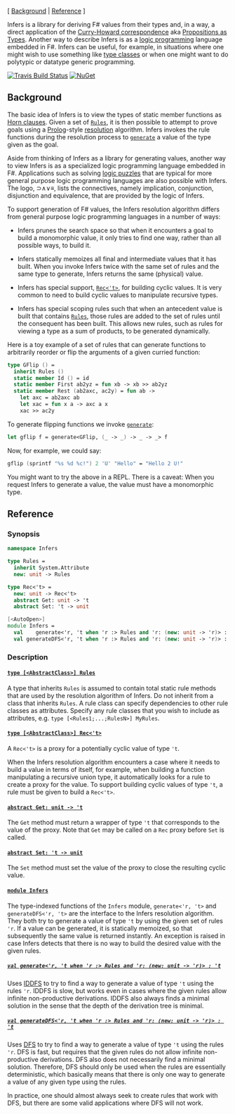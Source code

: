 [ [Background](#background) | [Reference](#reference) ]

Infers is a library for deriving F# values from their types and, in a way, a
direct application of the
[Curry-Howard correspondence](https://en.wikipedia.org/wiki/Curry%E2%80%93Howard_correspondence)
aka [Propositions as Types](https://www.youtube.com/watch?v=IOiZatlZtGU).
Another way to describe Infers is as a
[logic programming](https://en.wikipedia.org/wiki/Logic_programming) language
embedded in F#.  Infers can be useful, for example, in situations where one
might wish to use something like
[type classes](https://en.wikipedia.org/wiki/Type_class) or when one might want
to do polytypic or datatype generic programming.

[![Travis Build Status](https://travis-ci.org/Infers/Infers.svg?branch=master)](https://travis-ci.org/Infers/Infers) [![NuGet](https://img.shields.io/nuget/v/Infers.svg)](https://www.nuget.org/packages/Infers/)

## Background

The basic idea of Infers is to view the types of static member functions as
[Horn clauses](https://en.wikipedia.org/wiki/Horn_clause).  Given a set of
[`Rules`](#Rules), it is then possible to attempt to prove goals using a
[Prolog](https://en.wikipedia.org/wiki/Prolog)-style
[resolution](https://en.wikipedia.org/wiki/Resolution_(logic)) algorithm.
Infers invokes the rule functions during the resolution process to
[`generate`](#generate) a value of the type given as the goal.

Aside from thinking of Infers as a library for generating values, another way to
view Infers is as a specialized logic programming language embedded in F#.
Applications such as solving
[logic puzzles](http://www.anselm.edu/internet/compsci/faculty_staff/mmalita/HOMEPAGE/logic/index.html)
that are typical for more general purpose logic programming languages are also
possible with Infers.  The logo, ⊃∧∨≡, lists the connectives, namely
implication, conjunction, disjunction and equivalence, that are provided by the
logic of Infers.

To support generation of F# values, the Infers resolution algorithm differs from
general purpose logic programming languages in a number of ways:

* Infers prunes the search space so that when it encounters a goal to build a
  monomorphic value, it only tries to find one way, rather than all possible
  ways, to build it.

* Infers statically memoizes all final and intermediate values that it has
  built.  When you invoke Infers twice with the same set of rules and the same
  type to generate, Infers returns the same (physical) value.

* Infers has special support, [`Rec<'t>`](#Rec), for building cyclic values.  It
  is very common to need to build cyclic values to manipulate recursive types.

* Infers has special scoping rules such that when an antecedent value is built
  that contains [`Rules`](#Rules), those rules are added to the set of rules
  until the consequent has been built.  This allows new rules, such as rules for
  viewing a type as a sum of products, to be generated dynamically.

Here is a toy example of a set of rules that can generate functions to
arbitrarily reorder or flip the arguments of a given curried function:

```fs
type GFlip () =
  inherit Rules ()
  static member Id () = id
  static member First ab2yz = fun xb -> xb >> ab2yz
  static member Rest (ab2axc, ac2y) = fun ab ->
    let axc = ab2axc ab
    let xac = fun x a -> axc a x
    xac >> ac2y
```

To generate flipping functions we invoke [`generate`](#generate):

```fs
let gflip f = generate<GFlip, (_ -> _) -> _ -> _> f
```

Now, for example, we could say:

```fs
gflip (sprintf "%s %d %c!") 2 'U' "Hello" = "Hello 2 U!"
```

You might want to try the above in a REPL.  There is a caveat: When you request
Infers to generate a value, the value must have a monomorphic type.

## Reference

### Synopsis

```fs
namespace Infers

type Rules =
  inherit System.Attribute
  new: unit -> Rules

type Rec<'t> =
  new: unit -> Rec<'t>
  abstract Get: unit -> 't
  abstract Set: 't -> unit

[<AutoOpen>]
module Infers =
  val    generate<'r, 't when 'r :> Rules and 'r: (new: unit -> 'r)> : 't
  val generateDFS<'r, 't when 'r :> Rules and 'r: (new: unit -> 'r)> : 't
```

### Description

#### <a name="Rules"></a>[`type [<AbstractClass>] Rules`](#Rules)

A type that inherits `Rules` is assumed to contain total static rule methods
that are used by the resolution algorithm of Infers.  Do not inherit from a
class that inherits `Rules`.  A rule class can specify dependencies to other
rule classes as attributes.  Specify any rule classes that you wish to include
as attributes, e.g. `type [<Rules1;...;RulesN>] MyRules`.

#### <a name="Rec"></a>[`type [<AbstractClass>] Rec<'t>`](#Rec)

A `Rec<'t>` is a proxy for a potentially cyclic value of type `'t`.

When the Infers resolution algorithm encounters a case where it needs to
build a value in terms of itself, for example, when building a function
manipulating a recursive union type, it automatically looks for a rule to
create a proxy for the value.  To support building cyclic values of type
`'t`, a rule must be given to build a `Rec<'t>`.

#### <a name="Rec.Get"></a>[`abstract Get: unit -> 't`](#Rec.Get)

The `Get` method must return a wrapper of type `'t` that corresponds to the
value of the proxy.  Note that `Get` may be called on a `Rec` proxy before `Set`
is called.

#### <a name="Rec.Set"></a>[`abstract Set: 't -> unit`](#Rec.Set)

The `Set` method must set the value of the proxy to close the resulting cyclic
value.

#### <a name="Infers"></a>[`module Infers`](#Infers)

The type-indexed functions of the `Infers` module, `generate<'r, 't>` and
`generateDFS<'r, 't>` are the interface to the Infers resolution algorithm.
They both try to generate a value of type `'t` by using the given set of rules
`'r`.  If a value can be generated, it is statically memoized, so that
subsequently the same value is returned instantly.  An exception is raised in
case Infers detects that there is no way to build the desired value with the
given rules.

##### <a name="generate"></a>[`val generate<'r, 't when 'r :> Rules and 'r: (new: unit -> 'r)> : 't`](#generate)

Uses
[IDDFS](https://en.wikipedia.org/wiki/Iterative_deepening_depth-first_search) to
try to find a way to generate a value of type `'t` using the rules `'r`.  IDDFS
is slow, but works even in cases where the given rules allow infinite
non-productive derivations.  IDDFS also always finds a minimal solution in the
sense that the depth of the derivation tree is minimal.

##### <a name="generateDFS"></a>[`val generateDFS<'r, 't when 'r :> Rules and 'r: (new: unit -> 'r)> : 't`](#generateDFS)

Uses [DFS](https://en.wikipedia.org/wiki/Depth-first_search) to try to find a
way to generate a value of type `'t` using the rules `'r`.  DFS is fast, but
requires that the given rules do not allow infinite non-productive derivations.
DFS also does not necessarily find a minimal solution.  Therefore, DFS should
only be used when the rules are essentially deterministic, which basically means
that there is only one way to generate a value of any given type using the
rules.

In practice, one should almost always seek to create rules that work with DFS,
but there are some valid applications where DFS will not work.
